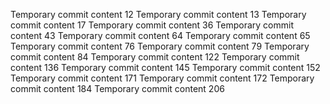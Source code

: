 Temporary commit content 12
Temporary commit content 13
Temporary commit content 17
Temporary commit content 36
Temporary commit content 43
Temporary commit content 64
Temporary commit content 65
Temporary commit content 76
Temporary commit content 79
Temporary commit content 84
Temporary commit content 122
Temporary commit content 136
Temporary commit content 145
Temporary commit content 152
Temporary commit content 171
Temporary commit content 172
Temporary commit content 184
Temporary commit content 206
